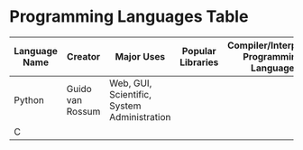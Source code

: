 # Programming Languages Table

| Language Name | Creator | Major Uses | Popular Libraries | Compiler/Interpreter Programming Language | Jobs and Salaries  |
| --------------| ------- | ---------- | ----------------- | ----------------------------------------- | -------------------|
| Python | Guido van Rossum | Web, GUI, Scientific, System Administration |
| C | | | | | | |
